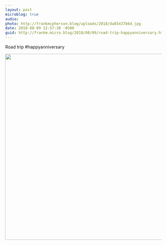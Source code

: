 ```yaml
---
layout: post
microblog: true
audio: 
photo: http://frankmcpherson.blog/uploads/2018/da85437b6d.jpg
date: 2018-08-09 12:57:38 -0500
guid: http://frankm.micro.blog/2018/08/09/road-trip-happyanniversary.html
---
```

Road trip #happyanniversary

<img src="http://frankmcpherson.blog/uploads/2018/da85437b6d.jpg" width="600" height="600" />

